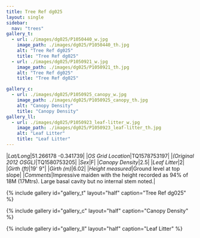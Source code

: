 ```yaml
---
title: Tree Ref dg025
layout: single
sidebar:
  nav: "trees"
gallery_t: 
  - url: ./images/dg025/P1050440_w.jpg
    image_path: ./images/dg025/P1050440_th.jpg
    alt: "Tree Ref dg025"
    title: "Tree Ref dg025"
  - url: ./images/dg025/P1050921_w.jpg
    image_path: ./images/dg025/P1050921_th.jpg
    alt: "Tree Ref dg025"
    title: "Tree Ref dg025"

gallery_c:
  - url: ./images/dg025/P1050925_canopy_w.jpg
    image_path: ./images/dg025/P1050925_canopy_th.jpg
    alt: "Canopy Density"
    title: "Canopy Density"
gallery_ll:
  - url: ./images/dg025/P1050923_leaf-litter_w.jpg
    image_path: ./images/dg025/P1050923_leaf-litter_th.jpg
    alt: "Leaf Litter"
    title: "Leaf Litter"
---
```


|*Lat/Long*|51.266178 -0.341739|
|*OS Grid Location*|TQ1578753197|
|*(Original 2012 OSGL)*|TQ1580753205|
|*Sex*|F|
|*Canopy Density*|2.5|
|*Leaf Litter*|2|
|*Girth (ft)*|19' 9"|
|*Girth (m)*|6.02|
|*Height measured*|Ground level at top slope|
|*Comments*|Impressive maiden with the height recorded as 94% of 18M (17Mtrs). Large basal cavity but no internal stem noted.|

{% include gallery id="gallery_t" layout="half" caption="Tree Ref dg025" %}

{% include gallery id="gallery_c" layout="half" caption="Canopy Density" %}

{% include gallery id="gallery_ll" layout="half" caption="Leaf Litter" %}

